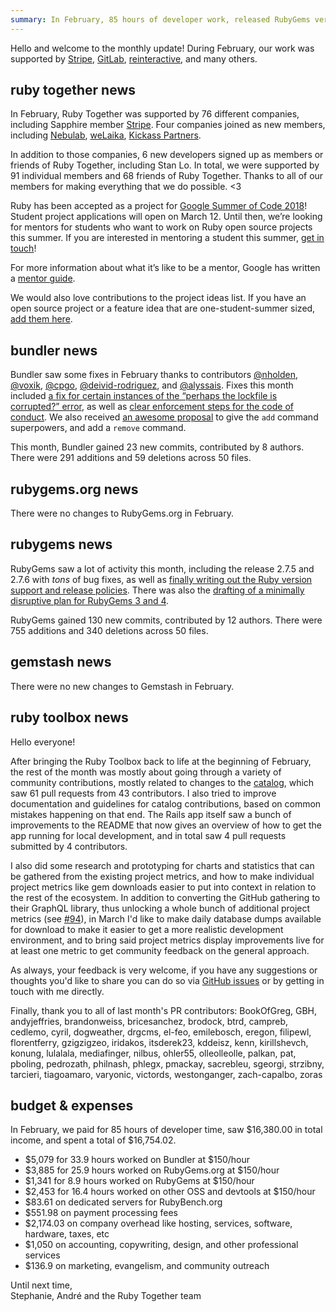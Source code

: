 ```yaml
---
summary: In February, 85 hours of developer work, released RubyGems versions 2.7.5 and 2.7.6, and updated two Bundler commands.
---
```


Hello and welcome to the monthly update! During February, our work was supported by [Stripe](https://stripe.com), [GitLab](https://about.gitlab.com/), [reinteractive](https://reinteractive.com/), and many others.

## ruby together news


In February, Ruby Together was supported by 76 different companies, including Sapphire member [Stripe](https://stripe.com). Four companies joined as new members, including [Nebulab](https://nebulab.it/), [weLaika](https://dev.welaika.com/en/), [Kickass Partners](http://kickass.partners).

In addition to those companies, 6 new developers signed up as members or friends of Ruby Together, including Stan Lo. In total, we were supported by 91 individual members and 68 friends of Ruby Together. Thanks to all of our members for making everything that we do possible. &lt;3

Ruby has been accepted as a project for [Google Summer of Code 2018](https://summerofcode.withgoogle.com/)! Student project applications will open on March 12. Until then, we’re looking for mentors for students who want to work on Ruby open source projects this summer. If you are interested in mentoring a student this summer, [get in touch](mailto:hello@rubytogether.org)!

For more information about what it’s like to be a mentor, Google has written a [mentor guide](https://google.github.io/gsocguides/mentor/).

We would also love contributions to the project ideas list. If you have an open source project or a feature idea that are one-student-summer sized, [add them here](https://github.com/rubygsoc/rubygsoc/wiki/Ideas-List).

## bundler news

Bundler saw some fixes in February thanks to contributors [@nholden](https://github.com/nholden), [@voxik](https://github.com/voxik), [@cpgo](https://github.com/cpgo),  [@deivid-rodriguez](https://github.com/deivid-rodriguez), and [@alyssais](https://github.com/alyssais). Fixes this month included [a fix for certain instances of the “perhaps the lockfile is corrupted?” error](https://github.com/bundler/bundler/pull/6288), as well as [clear enforcement steps for the code of conduct](https://github.com/bundler/bundler/pull/6283). We also received [an awesome proposal](https://github.com/bundler/rfcs/pull/10) to give the `add` command superpowers, and add a `remove` command.

This month, Bundler gained 23 new commits, contributed by 8 authors. There were 291 additions and 59 deletions across 50 files.


## rubygems.org news

There were no changes to RubyGems.org in February.

## rubygems news

RubyGems saw a lot of activity this month, including the release 2.7.5 and 2.7.6 with _tons_ of bug fixes, as well as [finally writing out the Ruby version support and release policies](https://github.com/rubygems/rubygems/pull/2202). There was also the [drafting of a minimally disruptive plan for RubyGems 3 and 4](https://github.com/rubygems/rubygems/pull/2182#issuecomment-364631805).

RubyGems gained 130 new commits, contributed by 12 authors. There were 755 additions and 340 deletions across 50 files.

## gemstash news

There were no new changes to Gemstash in February. 

## ruby toolbox news

Hello everyone!

After bringing the Ruby Toolbox back to life at the beginning of February, the rest of the month was mostly about going through a variety of community contributions, mostly related to changes to the [catalog](https://github.com/rubytoolbox/catalog), which saw 61 pull requests from 43 contributors. I also tried to improve documentation and guidelines for catalog contributions, based on common mistakes happening on that end. The Rails app itself saw a bunch of improvements to the README that now gives an overview of how to get the app running for local development, and in total saw 4 pull requests submitted by 4 contributors.

I also did some research and prototyping for charts and statistics that can be gathered from the existing project metrics, and how to make individual project metrics like gem downloads easier to put into context in relation to the rest of the ecosystem. In addition to converting the GitHub gathering to their GraphQL library, thus unlocking a whole bunch of additional project metrics (see [#94](https://github.com/rubytoolbox/rubytoolbox/pull/94)), in March I'd like to make daily database dumps available for download to make it easier to get a more realistic development environment, and to bring said project metrics display improvements live for at least one metric to get community feedback on the general approach.

As always, your feedback is very welcome, if you have any suggestions or thoughts you'd like to share you can do so via [GitHub issues](https://github.com/rubytoolbox/rubytoolbox/issues) or by getting in touch with me directly.

Finally, thank you to all of last month's PR contributors: BookOfGreg, GBH, andyjeffries, brandonweiss, bricesanchez, brodock, btrd, campreb, cedlemo, cyril, dogweather, drgcms, el-feo, emilebosch, eregon, filipewl, florentferry, gzigzigzeo, iridakos, itsderek23, kddeisz, kenn, kirillshevch, konung, lulalala, mediafinger, nilbus, ohler55, olleolleolle, palkan, pat, pboling, pedrozath, philnash, phlegx, pmackay, sacrebleu, sgeorgi, strzibny, tarcieri, tiagoamaro, varyonic, victords, westonganger, zach-capalbo, zoras


## budget &amp; expenses

In February, we paid for 85 hours of developer time, saw $16,380.00 in total income, and spent a total of $16,754.02.

* $5,079 for 33.9 hours worked on Bundler at $150/hour
* $3,885 for 25.9 hours worked on RubyGems.org at $150/hour
* $1,341 for 8.9 hours worked on RubyGems at $150/hour
* $2,453 for 16.4 hours worked on other OSS and devtools at $150/hour
* $83.61 on dedicated servers for RubyBench.org
* $551.98 on payment processing fees
* $2,174.03 on company overhead like hosting, services, software, hardware, taxes, etc
* $1,050 on accounting, copywriting, design, and other professional services
* $136.9 on marketing, evangelism, and community outreach


Until next time,<br>
Stephanie, André and the Ruby Together team
